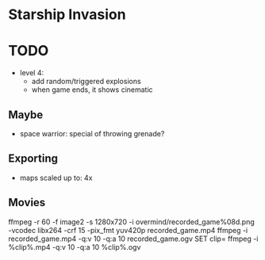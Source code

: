 # Starship Invasion

# TODO
- level 4:
	- add random/triggered explosions
	- when game ends, it shows cinematic

## Maybe
- space warrior: special of throwing grenade?

## Exporting
- maps scaled up to: 4x

## Movies
ffmpeg -r 60 -f image2 -s 1280x720 -i overmind/recorded_game%08d.png -vcodec libx264 -crf 15 -pix_fmt yuv420p recorded_game.mp4
ffmpeg -i recorded_game.mp4 -q:v 10 -q:a 10 recorded_game.ogv
SET clip=
ffmpeg -i %clip%.mp4 -q:v 10 -q:a 10 %clip%.ogv
